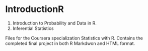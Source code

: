 # IntroductionR
1. Introduction to Probability and Data in R. 
2. Inferential Statistics

Files for the Coursera specialization Statistics with R. 
Contains the completed final project in both R Markdwon and HTML format. 
